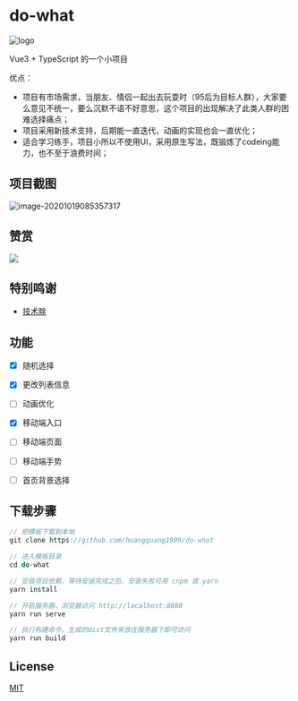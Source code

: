 # do-what

![logo](https://gitee.com/huangguang1999/blog-image/raw/master/img/logo1.png)

Vue3 + TypeScript 的一个小项目

优点：

* 项目有市场需求，当朋友、情侣一起出去玩耍时（95后为目标人群），大家要么意见不统一，要么沉默不语不好意思，这个项目的出现解决了此类人群的困难选择痛点；
* 项目采用新技术支持，后期能一直迭代，动画的实现也会一直优化；
* 适合学习练手，项目小所以不使用UI，采用原生写法，既锻炼了codeing能力，也不至于浪费时间；



## 项目截图

![image-20201019085357317](https://gitee.com/huangguang1999/blog-image/raw/master/img/image-20201019085357317.png)



## 赞赏

![](https://gitee.com/huangguang1999/blog-image/raw/master/img/zf.png)



## 特别鸣谢

* [技术胖](https://www.bilibili.com/video/BV1L5411j7vj)



## 功能

-   [x] 随机选择
-   [x] 更改列表信息
-   [ ] 动画优化
-   [x] 移动端入口
-   [ ] 移动端页面
-   [ ] 移动端手势
-   [ ] 首页背景选择



## 下载步骤

```javascript
// 把模板下载到本地
git clone https://github.com/huangguang1999/do-what   

// 进入模板目录
cd do-what

// 安装项目依赖，等待安装完成之后，安装失败可用 cnpm 或 yarn
yarn install 

// 开启服务器，浏览器访问 http://localhost:8080
yarn run serve

// 执行构建命令，生成的dist文件夹放在服务器下即可访问
yarn run build
```



## License

[MIT](https://github.com/huangguang1999/do-what/blob/master/LICENSE)
